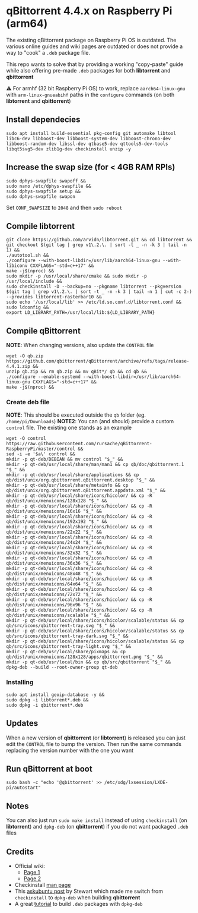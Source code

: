 # qBittorrent 4.4.x on Raspberry Pi (arm64)

The existing qBittorrent package on Raspberry Pi OS is outdated. The various online guides and wiki pages are outdated or does not provide a way to "cook" a `.deb` package file. 

This repo wants to solve that by providing a working "copy-paste" guide while also offering pre-made `.deb` packages for both **libtorrent** and **qbittorrent**

⚠️ For armhf (32 bit Raspberry Pi OS) to work, replace `aarch64-linux-gnu` with `arm-linux-gnueabihf` paths in the `configure` commands (on both **libtorrent** and **qbittorrent**)

## Install dependecies
```
sudo apt install build-essential pkg-config git automake libtool libc6-dev libboost-dev libboost-system-dev libboost-chrono-dev libboost-random-dev libssl-dev qtbase5-dev qttools5-dev-tools libqt5svg5-dev zlib1g-dev checkinstall unzip -y
```

## Increase the swap size (for < 4GB RAM RPIs)
```
sudo dphys-swapfile swapoff &&
sudo nano /etc/dphys-swapfile &&
sudo dphys-swapfile setup &&
sudo dphys-swapfile swapon
```
Set `CONF_SWAPSIZE` to `2048` and then `sudo reboot`

## Compile libtorrent
```
git clone https://github.com/arvidn/libtorrent.git && cd libtorrent && git checkout $(git tag | grep v1\.2.\. | sort -t _ -n -k 3 | tail -n 1) &&
./autotool.sh &&
./configure --with-boost-libdir=/usr/lib/aarch64-linux-gnu --with-libiconv CXXFLAGS="-std=c++17" &&
make -j$(nproc) &&
sudo mkdir -p /usr/local/share/cmake && sudo mkdir -p /usr/local/include &&
sudo checkinstall -D --backup=no --pkgname libtorrent --pkgversion $(git tag | grep v1\.2.\. | sort -t _ -n -k 3 | tail -n 1 | cut -c 2-) --provides libtorrent-rasterbar10 &&
sudo echo '/usr/local/lib' >> /etc/ld.so.conf.d/libtorrent.conf && sudo ldconfig &&
export LD_LIBRARY_PATH=/usr/local/lib:${LD_LIBRARY_PATH}
```

## Compile qBittorrent
**NOTE**: When changing versions, also update the `CONTROL` file
```
wget -O qb.zip https://github.com/qbittorrent/qBittorrent/archive/refs/tags/release-4.4.1.zip &&
unzip qb.zip && rm qb.zip && mv qBit*/ qb && cd qb &&
./configure --enable-systemd --with-boost-libdir=/usr/lib/aarch64-linux-gnu CXXFLAGS="-std=c++17" &&
make -j$(nproc) &&
```
### Create deb file
**NOTE**: This should be executed outside the `qb` folder (eg. `/home/pi/Downloads`)
**NOTE2**: You can (and should) provide a custom `control` file. The existing one stands as an example
```
wget -O control https://raw.githubusercontent.com/rursache/qBittorrent-RaspberryPi/master/control &&
sed -i -e '$a\' control &&
mkdir -p qt-deb/DEBIAN && mv control "$_" &&
mkdir -p qt-deb/usr/local/share/man/man1 && cp qb/doc/qbittorrent.1 "$_" &&
mkdir -p qt-deb/usr/local/share/applications && cp qb/dist/unix/org.qbittorrent.qBittorrent.desktop "$_" &&
mkdir -p qt-deb/usr/local/share/metainfo && cp qb/dist/unix/org.qbittorrent.qBittorrent.appdata.xml "$_" &&
mkdir -p qt-deb/usr/local/share/icons/hicolor/ && cp -R qb/dist/unix/menuicons/128x128 "$_" &&
mkdir -p qt-deb/usr/local/share/icons/hicolor/ && cp -R qb/dist/unix/menuicons/16x16 "$_" &&
mkdir -p qt-deb/usr/local/share/icons/hicolor/ && cp -R qb/dist/unix/menuicons/192x192 "$_" &&
mkdir -p qt-deb/usr/local/share/icons/hicolor/ && cp -R qb/dist/unix/menuicons/22x22 "$_" &&
mkdir -p qt-deb/usr/local/share/icons/hicolor/ && cp -R qb/dist/unix/menuicons/24x24 "$_" &&
mkdir -p qt-deb/usr/local/share/icons/hicolor/ && cp -R qb/dist/unix/menuicons/32x32 "$_" &&
mkdir -p qt-deb/usr/local/share/icons/hicolor/ && cp -R qb/dist/unix/menuicons/36x36 "$_" &&
mkdir -p qt-deb/usr/local/share/icons/hicolor/ && cp -R qb/dist/unix/menuicons/48x48 "$_" &&
mkdir -p qt-deb/usr/local/share/icons/hicolor/ && cp -R qb/dist/unix/menuicons/64x64 "$_" &&
mkdir -p qt-deb/usr/local/share/icons/hicolor/ && cp -R qb/dist/unix/menuicons/72x72 "$_" &&
mkdir -p qt-deb/usr/local/share/icons/hicolor/ && cp -R qb/dist/unix/menuicons/96x96 "$_" &&
mkdir -p qt-deb/usr/local/share/icons/hicolor/ && cp -R qb/dist/unix/menuicons/scalable "$_" &&
mkdir -p qt-deb/usr/local/share/icons/hicolor/scalable/status && cp qb/src/icons/qbittorrent-tray.svg "$_" &&
mkdir -p qt-deb/usr/local/share/icons/hicolor/scalable/status && cp qb/src/icons/qbittorrent-tray-dark.svg "$_" &&
mkdir -p qt-deb/usr/local/share/icons/hicolor/scalable/status && cp qb/src/icons/qbittorrent-tray-light.svg "$_" &&
mkdir -p qt-deb/usr/local/share/pixmaps && cp qb/dist/unix/menuicons/128x128/apps/qbittorrent.png "$_" &&
mkdir -p qt-deb/usr/local/bin && cp qb/src/qbittorrent "$_" &&
dpkg-deb --build --root-owner-group qt-deb
```
### Installing
```
sudo apt install geoip-database -y &&
sudo dpkg -i libtorrent*.deb &&
sudo dpkg -i qbittorrent*.deb
```

## Updates
When a new version of **qbittorrent** (or **libtorrent**) is released you can just edit the `CONTROL` file to bump the version. Then run the same commands replacing the version number with the one you want

## Run qBittorrent at boot
```
sudo bash -c "echo '@qbittorrent' >> /etc/xdg/lxsession/LXDE-pi/autostart"
```

## Notes
You can also just run `sudo make install` instead of using `checkinstall` (on **libtorrent**) and `dpkg-deb` (on **qbittorrent**) if you do not want packaged `.deb` files

## Credits
- Official wiki:
	- [Page 1](https://github.com/qbittorrent/qBittorrent/wiki/Compilation:-Raspberry-Pi-OS-and-DietPi)
	- [Page 2](https://github.com/qbittorrent/qBittorrent/wiki/Compilation%3A-Debian-and-Ubuntu#compiling-qbittorrent-with-the-gui)
- Checkinstall [man page](https://manpages.debian.org/jessie/checkinstall/checkinstall.8)
- This [askubuntu post](https://askubuntu.com/questions/1014619/a-working-version-of-checkinstall) by Stewart which made me switch from `checkinstall` to `dpkg-deb` when building **qbittorrent**
- A great [tutorial](https://www.internalpointers.com/post/build-binary-deb-package-practical-guide) to build `.deb` packages with `dpkg-deb`
